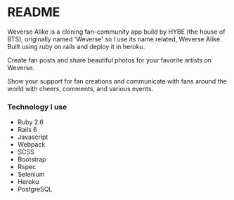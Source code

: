 # README

Weverse Alike is a cloning fan-community app build by HYBE (the house of BTS), originally named 'Weverse' so I use its name related, Weverse Alike. Built using ruby on rails and deploy it in heroku.

Create fan posts and share beautiful photos for your favorite artists on Weverse.

Show your support for fan creations and communicate with fans around the world with cheers, comments, and various events.

### Technology I use

* Ruby 2.6
* Rails 6
* Javascript
* Webpack
* SCSS
* Bootstrap
* Rspec
* Selenium
* Heroku
* PostgreSQL
